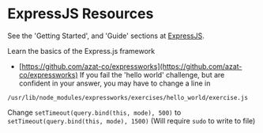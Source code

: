 # ExpressJS Resources

See the 'Getting Started', and 'Guide' sections at [ExpressJS](http://expressjs.com/).

Learn the basics of the Express.js framework
* [https://github.com/azat-co/expressworks](https://github.com/azat-co/expressworks)
If you fail the 'hello world' challenge, but are confident in your answer, you 
may have to change a line in 
```
/usr/lib/node_modules/expressworks/exercises/hello_world/exercise.js
```
Change
```setTimeout(query.bind(this, mode), 500)```
to
```setTimeout(query.bind(this, mode), 1500)```
(Will require `sudo` to write to file)

